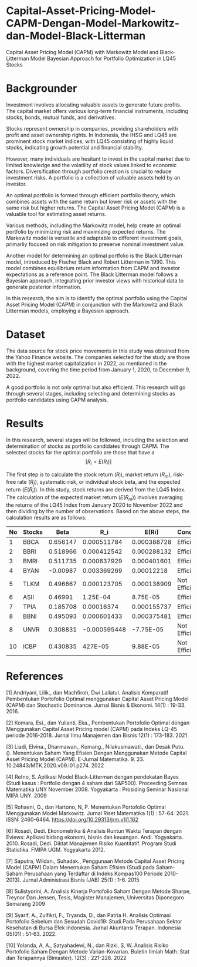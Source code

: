 # Capital-Asset-Pricing-Model-CAPM-Dengan-Model-Markowitz-dan-Model-Black-Litterman
Capital Asset Pricing Model (CAPM) with Markowitz Model and Black-Litterman Model Bayesian Approach for Portfolio Optimization in LQ45 Stocks


# Backgrounder
Investment involves allocating valuable assets to generate future profits. The capital market offers various long-term financial instruments, including stocks, bonds, mutual funds, and derivatives.

Stocks represent ownership in companies, providing shareholders with profit and asset ownership rights. In Indonesia, the IHSG and LQ45 are prominent stock market indices, with LQ45 consisting of highly liquid stocks, indicating growth potential and financial stability.

However, many individuals are hesitant to invest in the capital market due to limited knowledge and the volatility of stock values linked to economic factors. Diversification through portfolio creation is crucial to reduce investment risks. A portfolio is a collection of valuable assets held by an investor.

An optimal portfolio is formed through efficient portfolio theory, which combines assets with the same return but lower risk or assets with the same risk but higher returns. The Capital Asset Pricing Model (CAPM) is a valuable tool for estimating asset returns.

Various methods, including the Markowitz model, help create an optimal portfolio by minimizing risk and maximizing expected returns. The Markowitz model is versatile and adaptable to different investment goals, primarily focused on risk mitigation to preserve nominal investment value.

Another model for determining an optimal portfolio is the Black Litterman model, introduced by Fischer Black and Robert Litterman in 1990. This model combines equilibrium return information from CAPM and investor expectations as a reference point. The Black Litterman model follows a Bayesian approach, integrating prior investor views with historical data to generate posterior information.

In this research, the aim is to identify the optimal portfolio using the Capital Asset Pricing Model (CAPM) in conjunction with the Markowitz and Black Litterman models, employing a Bayesian approach.

# Dataset
The data source for stock price movements in this study was obtained from the Yahoo Finance website. The companies selected for the study are those with the highest market capitalization in 2022, as mentioned in the background, covering the time period from January 1, 2020, to December 9, 2022.

A good portfolio is not only optimal but also efficient. This research will go through several stages, including selecting and determining stocks as portfolio candidates using CAPM analysis.

 
# Results
In this research, several stages will be followed, including the selection and determination of stocks as portfolio candidates through CAPM. The selected stocks for the optimal portfolio are those that have a $$[R_i>E(R_i)]$$ 

The first step is to calculate the stock return $(R_i)$, market return $(R_m)$, risk-free rate $(R_f)$, systematic risk, or individual stock beta, and the expected return $(E(R_i))$. In this study, stock returns are derived from the LQ45 Index. The calculation of the expected market return $(E(R_m))$ involves averaging the returns of the LQ45 Index from January 2020 to November 2022 and then dividing by the number of observations. Based on the above steps, the calculation results are as follows:

| No | Stocks | Beta     | R_i          | E(Ri)       | Conclusion    |
|----|--------|----------|--------------|-------------|---------------|
| 1  | BBCA   | 0.656147 | 0.000511784  | 0.000388728 | Efficient     |
| 2  | BBRI   | 0.518966 | 0.000412542  | 0.000288132 | Efficient     |
| 3  | BMRI   | 0.511735 | 0.000637929  | 0.000401601 | Efficient     |
| 4  | BYAN   | -0.00987 | 0.003369269  | 0.00012218  | Efficient     |
| 5  | TLKM   | 0.496667 | 0.000123705  | 0.000138909 | Not Efficient |
| 6  | ASII   | 0.46991  | 1.25E-04     | 8.75E-05    | Efficient     |
| 7  | TPIA   | 0.185708 | 0.00016374   | 0.000155737 | Efficient     |
| 8  | BBNI   | 0.495093 | 0.000601433  | 0.000375481 | Efficient     |
| 8  | UNVR   | 0.308831 | -0.000595448 | -7.75E-05   | Not Efficient |
| 10 | ICBP   | 0.430835 | 427E-05      | 9.88E-05    | Not Efficient |

# References
[1] Andriyani, Lilik., dan Machfiroh, Dwi Lailatul. Analisis Komparatif Pembentukan Portofolio Optimal menggunakan Capital Asset Pricing Model (CAPM) dan Stochastic Dominance.  Jurnal Bisnis & Ekonomi. 14(1) : 19-33. 2016.

[2] Komara, Esi., dan Yulianti, Eka., Pembentukan Portofolio Optimal dengan Menggunakan Capital Asset Pricing model (CAPM) pada Indeks LQ-45 periode 2016-2018. Jurnal Ilmu Manajemen dan Bisnis 12(1) : 173-183. 2021

[3] Liadi, Elvina.,  Dharmawan., Komang.,  Nilakusmawati., dan Desak Putu. (). Menentukan Saham Yang Efisien Dengan Menggunakan Metode Capital Asset Pricing Model (CAPM). E-Jurnal Matematika. 9. 23. 10.24843/MTK.2020.v09.i01.p274. 2022

[4] Retno, S. Aplikasi Model Black-Litterman dengan pendekatan Bayes (Studi kasus : Portfolio dengan 4 saham dari S&P500). Proceeding Semnas Matematika UNY November 2008. Yogyakarta : Prosiding Seminar Nasional MIPA UNY. 2009

[5] Rohaeni, O., dan Hartono, N, P. Menentukan Portofolio Optimal Menggunakan Model Markowitz. Jurnal Riset Matematika 1(1) : 57-64. 2021. ISSN: 2460-6464. https://doi.org/10.29313/jrm.v1i1.162  

[6] Rosadi, Dedi. Ekonometrika & Analisis Runtun Waktu Terapan dengan Eviews: Aplikasi bidang ekonomi, bisnis dan keuangan. Andi. Yogyakarta. 2010.
Rosadi, Dedi. Diktat Manajemen Risiko Kuantitatif. Program Studi Statistika. FMIPA UGM. Yogyakarta 2012.

[7] Saputra, Wildan., Suhadak., Penggunaan Metode Capital Asset Pricing Model (CAPM) Dalam Menentukan Saham Efisien (Studi pada Saham-Saham Perusahaan yang Terdaftar di Indeks Kompas100 Periode 2010-2013). Jurnal Administrasi Bisnis (JAB) 25(1) : 1-6. 2015

[8] Sulistyorini, A. Analisis Kinerja Portofolio Saham Dengan Metode Sharpe, Treynor Dan Jensen, Tesis, Magister Manajemen, Universitas Diponegoro Semarang  2009

[9] Syarif, A., Zulfikri, F., Tryanda, D., dan Patria H. Analisis Optimasi Portofolio Sebelum dan Sesudah Covid19: Studi Pada Perusahaan Sektor Kesehatan di Bursa Efek Indonesia. Jurnal Akuntansi Terapan. Indonesia 05(01) : 51-63. 2022.

[10] Yolanda, A, A., Satyahadewi, N., dan Rizki, S, W. Analisis Risiko Portofolio Saham Dengan Metode Varian-Kovarian. Buletin Ilmiah Math. Stat dan Terapannya (Bimaster). 12(3) : 221-228. 2022
